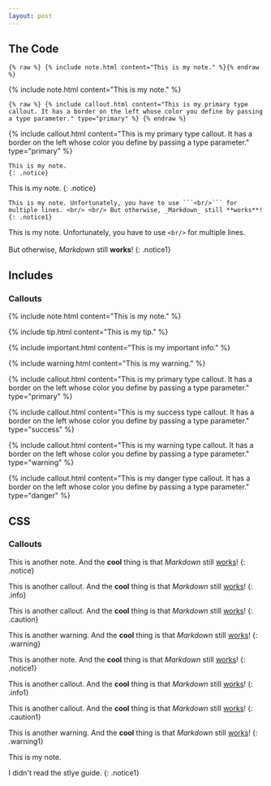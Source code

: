 ```yaml
---
layout: post
---
```


## The Code
```console
{% raw %} {% include note.html content="This is my note." %}{% endraw %}
```

{% include note.html content="This is my note." %}

```console
{% raw %} {% include callout.html content="This is my primary type callout. It has a border on the left whose color you define by passing a type parameter." type="primary" %} {% endraw %}
```

{% include callout.html content="This is my primary type callout. It has a border on the left whose color you define by passing a type parameter." type="primary" %}

```console
This is my note. 
{: .notice}
```

This is my note. 
{: .notice}

```console
This is my note. Unfortunately, you have to use ```<br/>``` for multiple lines. <br/> <br/> But otherwise, _Markdown_ still **works**!
{: .notice1}
```
This is my note. Unfortunately, you have to use ```<br/>``` for multiple lines. <br/> <br/> But otherwise, _Markdown_ still **works**!
{: .notice1}

## Includes
### Callouts
{% include note.html content="This is my note." %}

{% include tip.html content="This is my tip." %}

{% include important.html content="This is my important info." %}

{% include warning.html content="This is my warning." %}

{% include callout.html content="This is my primary type callout. It has a border on the left whose color you define by passing a type parameter." type="primary" %}

{% include callout.html content="This is my success type callout. It has a border on the left whose color you define by passing a type parameter." type="success" %}

{% include callout.html content="This is my warning type callout. It has a border on the left whose color you define by passing a type parameter." type="warning" %}

{% include callout.html content="This is my danger type callout. It has a border on the left whose color you define by passing a type parameter." type="danger" %}

## CSS
### Callouts
This is another note. And the **cool** thing is that *Markdown* still [works](#)!
{: .notice}

This is another callout. And the **cool** thing is that *Markdown* still [works](#)!
{: .info}

This is another callout. And the **cool** thing is that *Markdown* still [works](#)!
{: .caution}

This is another warning. And the **cool** thing is that *Markdown* still [works](#)!
{: .warning}

This is another note. And the **cool** thing is that *Markdown* still [works](#)!
{: .notice1}

This is another callout. And the **cool** thing is that *Markdown* still [works](#)!
{: .info1}

This is another callout. And the **cool** thing is that *Markdown* still [works](#)!
{: .caution1}

This is another warning. And the **cool** thing is that *Markdown* still [works](#)!
{: .warning1}

This is my note. 

I didn't read the stlye guide.
{: .notice1}
